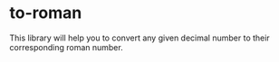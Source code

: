 # to-roman

This library will help you to convert any given decimal number to their corresponding roman number.

